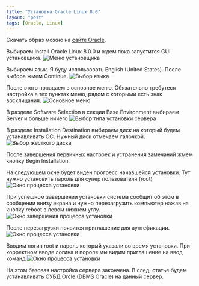 ```yaml
---
title: "Установка Oracle Linux 8.0"
layout: "post"
tags: [Oracle, Linux]
---
```


Скачать образ можно на [сайте Oracle](https://yum.oracle.com/oracle-linux-downloads.html).

Выбираем Install Oracle Linux 8.0.0 и ждем пока запустится GUI установщика.
![Меню установщика](https://user-images.githubusercontent.com/14184216/105968933-1f88eb00-60a1-11eb-8bff-2d76097a0a3d.PNG)


Выбираем язык. Я буду использовать English (United States). После выбора жмем Continue.
![Выбор языка](https://user-images.githubusercontent.com/14184216/105968941-2152ae80-60a1-11eb-887f-3295e2d03abf.PNG)

После этого попадаем в основное меню. Обязательно требутеся настройка в тех пунктах меню, рядом с которыми есть знак восклицания.
![Основное меню](https://user-images.githubusercontent.com/14184216/105968943-2152ae80-60a1-11eb-95eb-ac26b9556646.PNG)

В разделе Software Selection в секции Base Environment выбираем Server и больше ничего
![Выбор типа установки сервера](https://user-images.githubusercontent.com/14184216/105968948-21eb4500-60a1-11eb-80fa-b04a42959908.PNG)

В разделе Installation Destination выбираем диск на который будем устанавливать ОС. Нужный диск отмечаем галочкой.
![Выбор жесткого диска](https://user-images.githubusercontent.com/14184216/105968940-2152ae80-60a1-11eb-9ec6-151a8d92bc2f.PNG)

После завершения первичных настроек и устранения замечаний жмем кнопку Begin Installation.

На следующем окне будет виден прогресс начавшейся установки. Тут нужно установить пароль для супер пользователя (root)
![Окно процесса установки](https://user-images.githubusercontent.com/14184216/105968946-21eb4500-60a1-11eb-9ffa-532473563784.PNG)


При успешном завершении установки система сообщит об этом в сообщении внизу экрана и нужно перезагрузить компьютер нажав на кнопку reboot в левом нижнем углу.
![Окно завершения процесса установки](https://user-images.githubusercontent.com/14184216/105968938-20ba1800-60a1-11eb-8e8d-0af62f5aa89f.PNG)

После перезагрузки появится приглашение для аунтефикации.
![Окно процесса установки](https://user-images.githubusercontent.com/14184216/105968950-2283db80-60a1-11eb-8ef6-94487aff427f.PNG)

Вводим логин root и пароль который указали во время установки. При корректном вводе логина и пороля мы видим приглашение на ввод команд
![Окно процесса установки](https://user-images.githubusercontent.com/14184216/105968953-2283db80-60a1-11eb-946c-cde267e7a625.PNG)

На этом базовая настройка сервера закончена. В след. статье будем устанавливать СУБД Orcle (DBMS Oracle) на данный сервер.